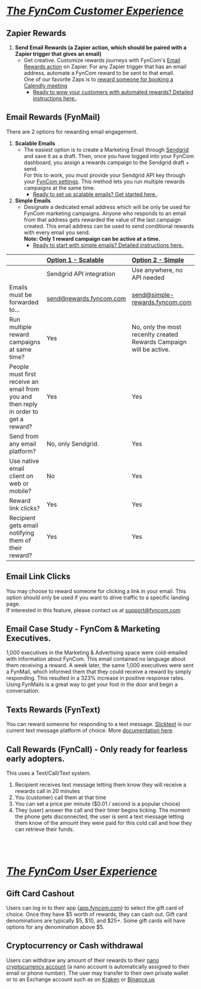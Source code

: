# <u>_The FynCom Customer Experience_</u>

## Zapier Rewards

1. **Send Email Rewards (a Zapier action, which should be paired with a Zapier trigger that gives an email)**
   * Get creative. Customize rewards journeys with FynCom's [Email Rewards action](https://zapier.com/apps/fyncom/integrations) on Zapier. For any Zapier trigger that has an email address, automate a FynCom reward to be sent to that email. <br>
   One of our favorite Zaps is to [reward someone for booking a Calendly meeting](https://zapier.com/shared/d3b8c380ec3e92855d6160075e243e4fc0cab081)
        * [Ready to wow your customers with automated rewards? Detailed instructions here.](https://www.fyncom.com/zapier-rewards).


## Email Rewards (FynMail)

There are 2 options for rewarding email engagement.

1. **Scalable Emails**
   * The easiest option is to create a Marketing Email through [Sendgrid](https://sendgrid.com/) and save it as a draft. Then, once you have logged into your FynCom dashboard, you assign a rewards campaign to the Sendgrid draft + send. <br>
    For this to work, you must provide your Sendgrid API key through your [FynCom settings](https://dashboard.fyncom.com/settings). This method lets you run multiple rewards campaigns at the same time. 
     * [Ready to set up scalable emails? Get started here.](https://www.fyncom.com/email-forwarding-setup-for-instant-rewards-delivery).
2. **Simple Emails**
   * Designate a dedicated email address which will be only be used for FynCom marketing campaigns. Anyone who responds to an email from that address gets 
    rewarded the value of the last campaign created. This email address can be used to send conditional rewards with every email you send. <br>
**Note: Only 1 reward campaign can be active at a time.**
     * [Ready to start with simple emails? Detailed instructions here.](https://www.fyncom.com/simple-email-rewards-setup).

|                                                                                      | [Option 1 - Scalable](https://www.fyncom.com/email-forwarding-setup-for-instant-rewards-delivery)  | [Option 2 - Simple](https://www.fyncom.com/simple-email-rewards-setup)                                               |
|:-------------------------------------------------------------------------------------|:-------------------------|:--------------------------------------------------------------------|
|                                                                                      | Sendgrid API integration | Use anywhere, no API needed                                         |
| Emails must be forwarded to...                                                       | send@rewards.fyncom.com  | send@simple-rewards.fyncom.com                                      |
| Run multiple reward campaigns at same time?                                          | Yes                      | No, only the most recenlty created Rewards Campaign will be active. |
| People must first receive an email from you and then reply in order to get a reward? | Yes                      | Yes                                                                 |
| Send from any email platform?                                                        | No, only Sendgrid.       | Yes                                                                 |
| Use native email client on web or mobile?                                            | No                       | Yes                                                                 |
| Reward link clicks?                                                                  | Yes                      | Yes                                                                 |
| Recipient gets email notifying them of their reward?                                 | Yes                      | Yes                                                                 |


## Email Link Clicks

You may choose to reward someone for clicking a link in your email. This option should only be used if you want to drive traffic to a specific landing page. <br>
If interested in this feature, please contact us at support@fyncom.com

## Email Case Study - FynCom &amp; Marketing Executives.

1,000 executives in the Marketing &amp; Advertising space were cold-emailed with information about FynCom. This email contained no language about them 
receiving a reward. A week later, the same 1,000 executives were sent a FynMail, which informed them that they could receive a reward by simply responding. 
This resulted in a 323% increase in positive response rates. Using FynMails is a great way to get your foot in the door and begin a conversation.

## Texts Rewards (FynText)

You can reward someone for responding to a text message. [Slicktext](https://www.slicktext.com/) is our current text message platform of choice. 
More [documentation here](https://docs.google.com/document/d/1g6aD-PduabC7FffhTBFVFvFJe6detAaC3X18RikApj4/edit?usp=sharing).

## Call Rewards (FynCall) - Only ready for fearless early adopters.

This uses a Text/Call/Text system.

1. Recipient receives text message letting them know they will receive a rewards call in 20 minutes
2. You (customer) call them at that time
3. You can set a price per minute ($0.01 / second is a popular choice)
4. They (user) answer the call and their timer begins ticking. The moment the phone gets disconnected, the user is sent a text message letting them know of 
the amount they were paid for this cold call and how they can retrieve their funds.

<br><br>

# <u>_The FynCom User Experience_</u>

## Gift Card Cashout

Users can log in to their app ([app.fyncom.com](https://app.fyncom.com/)) to select the gift card of choice. Once they have $5 worth of rewards, 
they can cash out. Gift card denominations are typically $5, $10, and $25+. Some gift cards will have options for any denomination above $5.

## Cryptocurrency or Cash withdrawal

Users can withdraw any amount of their rewards to their [nano cryptocurrency account](https://nano.org/) (a nano account is automatically assigned to
their email or phone number). The user may transfer to their own private wallet or to an Exchange account such as on [Kraken](https://www.kraken.com/) or [Binance.us](https://www.binance.us/en/home)
